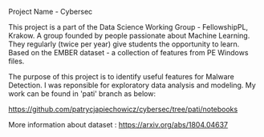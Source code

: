 Project Name - Cybersec

This project is a part of the Data Science Working Group - FellowshipPL, Krakow.  A group founded by people passionate about Machine Learning. 
They regularly (twice per year) give students the opportunity to learn.
Based on the EMBER dataset - a collection of features from PE Windows files.

The purpose of this project is to identify useful features for Malware Detection.
I was reponsible for exploratory data analysis and modeling. My work can be found in 'pati' branch as below:

https://github.com/patrycjapiechowicz/cybersec/tree/pati/notebooks

More information about dataset :
https://arxiv.org/abs/1804.04637



